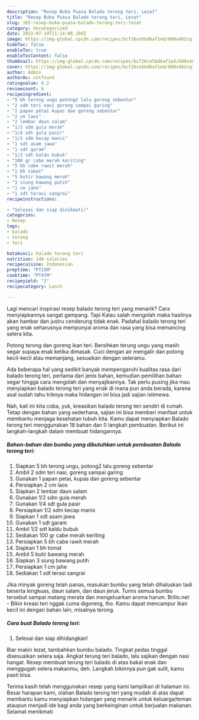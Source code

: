 ```yaml
---
description: "Resep Buka Puasa Balado terong teri, Lezat"
title: "Resep Buka Puasa Balado terong teri, Lezat"
slug: 165-resep-buka-puasa-balado-terong-teri-lezat
category: Uncategorized
date: 2022-07-19T21:14:08.199Z
image: https://img-global.cpcdn.com/recipes/bcf26ce5bd6af1ed/680x482cq70/balado-terong-teri-foto-resep-utama.jpg
hideToc: false
enableToc: true
enableTocContent: false
thumbnail: https://img-global.cpcdn.com/recipes/bcf26ce5bd6af1ed/680x482cq70/balado-terong-teri-foto-resep-utama.jpg
cover: https://img-global.cpcdn.com/recipes/bcf26ce5bd6af1ed/680x482cq70/balado-terong-teri-foto-resep-utama.jpg
author: Admin
authorAv: notfound
ratingvalue: 4.2
reviewcount: 6
recipeingredient:
- "5 bh terong ungu potong2 lalu goreng sebentar"
- "2 sdm teri nasi goreng sampai garing"
- "1 papan petai kupas dan goreng sebentar"
- "2 cm laos"
- "2 lembar daun salam"
- "1/2 sdm gula merah"
- "1/4 sdt gula pasir"
- "1/2 sdm kecap manis"
- "1 sdt asam jawa"
- "1 sdt garam"
- "1/2 sdt kaldu bubuk"
- "100 gr cabe merah keriting"
- "5 bh cabe rawit merah"
- "1 bh tomat"
- "5 butir bawang merah"
- "3 siung bawang putih"
- "1 cm jahe"
- "1 sdt terasi sangrai"
recipeinstructions:

- "Selesai dan siap dinikmati!"
categories:
- Resep
tags:
- balado
- terong
- teri

katakunci: balado terong teri 
nutrition: 140 calories
recipecuisine: Indonesian
preptime: "PT25M"
cooktime: "PT47M"
recipeyield: "2"
recipecategory: Lunch

---
```



Lagi mencari inspirasi resep balado terong teri yang menarik? Cara menyiapkannya sangat gampang. Tapi Kalau salah mengolah maka hasilnya akan hambar dan justru cenderung tidak enak. Padahal balado terong teri yang enak seharusnya mempunyai aroma dan rasa yang bisa memancing selera kita.


Potong terong dan goreng ikan teri. Bersihkan terung ungu yang masih segar supaya enak ketika dimasak. Cuci dengan air mengalir dan potong kecil-kecil atau memanjang, sesuaikan dengan seleramu.

Ada beberapa hal yang sedikit banyak mempengaruhi kualitas rasa dari balado terong teri, pertama dari jenis bahan, kemudian pemilihan bahan segar hingga cara mengolah dan menyajikannya. Tak perlu pusing jika mau menyiapkan balado terong teri yang enak di mana pun anda berada, karena asal sudah tahu triknya maka hidangan ini bisa jadi sajian istimewa.


Nah, kali ini kita coba, yuk, kreasikan balado terong teri sendiri di rumah. Tetap dengan bahan yang sederhana, sajian ini bisa memberi manfaat untuk membantu menjaga kesehatan tubuh kita. Kamu dapat menyiapkan Balado terong teri menggunakan 18 bahan dan 0 langkah pembuatan. Berikut ini langkah-langkah dalam membuat hidangannya.

<!--inarticleads1-->

##### Bahan-bahan dan bumbu yang dibutuhkan untuk pembuatan Balado terong teri:

1. Siapkan 5 bh terong ungu, potong2 lalu goreng sebentar
1. Ambil 2 sdm teri nasi, goreng sampai garing
1. Gunakan 1 papan petai, kupas dan goreng sebentar
1. Persiapkan 2 cm laos
1. Siapkan 2 lembar daun salam
1. Gunakan 1/2 sdm gula merah
1. Gunakan 1/4 sdt gula pasir
1. Persiapkan 1/2 sdm kecap manis
1. Siapkan 1 sdt asam jawa
1. Gunakan 1 sdt garam
1. Ambil 1/2 sdt kaldu bubuk
1. Sediakan 100 gr cabe merah keriting
1. Persiapkan 5 bh cabe rawit merah
1. Siapkan 1 bh tomat
1. Ambil 5 butir bawang merah
1. Siapkan 3 siung bawang putih
1. Persiapkan 1 cm jahe
1. Sediakan 1 sdt terasi sangrai


Jika minyak goreng telah panas, masukan bumbu yang telah dihaluskan tadi beserta lengkuas, daun salam, dan daun jeruk. Tumis semua bumbu tersebut sampai matang merata dan mengeluarkan aroma harum. Brilio.net - Bikin kreasi teri nggak cuma digoreng, lho. Kamu dapat mencampur ikan kecil ini dengan bahan lain, misalnya terong. 

<!--inarticleads2-->

##### Cara buat Balado terong teri:


1. Selesai dan siap dihidangkan!

Biar makin lezat, tambahkan bumbu balado. Tingkat pedas tinggal disesuaikan selera saja. Angkat terung teri balado, lalu sajikan dengan nasi hangat. Resep membuat terung teri balado di atas bakal enak dan menggugah selera makanmu, deh. Langkah bikinnya pun gak sulit, kamu pasti bisa. 

Terima kasih telah menggunakan resep yang kami tampilkan di halaman ini. Besar harapan kami, olahan Balado terong teri yang mudah di atas dapat membantu kamu menyiapkan hidangan yang menarik untuk keluarga/teman ataupun menjadi ide bagi anda yang berkeinginan untuk berjualan makanan. Selamat menikmati
